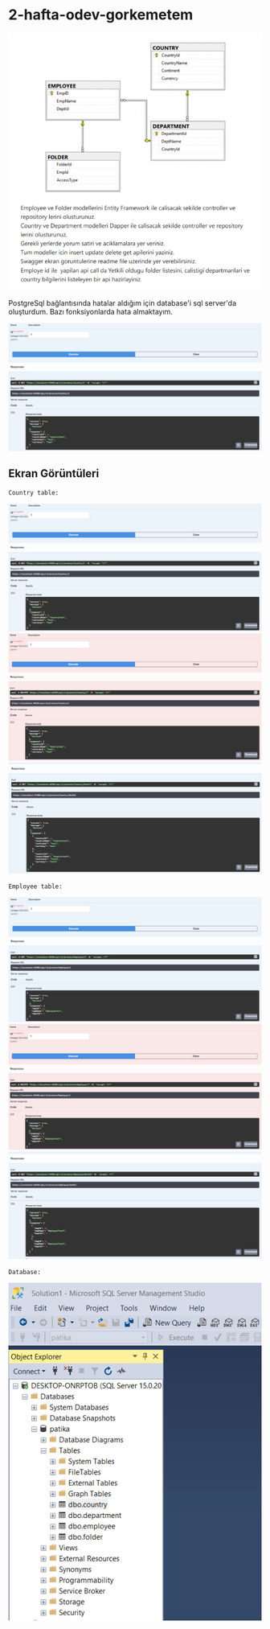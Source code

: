# 2-hafta-odev-gorkemetem

![swagger](ScreenShots/Homework.PNG)

PostgreSql bağlantısında hatalar aldığım için database'i sql server'da oluşturdum.
Bazı fonksiyonlarda hata almaktayım.

![swagger](ScreenShots/CountryGetById.PNG)

## Ekran Görüntüleri
    Country table:
![swagger](ScreenShots/CountryGetById.PNG)
![swagger](ScreenShots/CountryDelete.PNG)
![swagger](ScreenShots/CountryGetAll.PNG)

    Employee table:
![swagger](ScreenShots/EmployeeGetById.PNG)
![swagger](ScreenShots/EmployeeDelete.PNG)
![swagger](ScreenShots/EmployeeGetAll.PNG)

    Database:
![swagger](ScreenShots/database.PNG)


